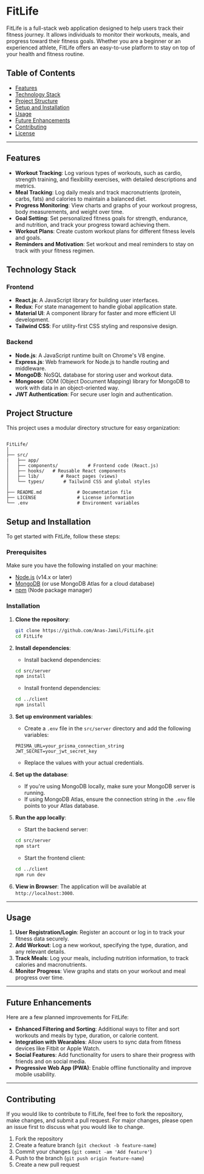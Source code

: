 # FitLife

FitLife is a full-stack web application designed to help users track their fitness journey. It allows individuals to monitor their workouts, meals, and progress toward their fitness goals. Whether you are a beginner or an experienced athlete, FitLife offers an easy-to-use platform to stay on top of your health and fitness routine.

## Table of Contents
- [Features](#features)
- [Technology Stack](#technology-stack)
- [Project Structure](#project-structure)
- [Setup and Installation](#setup-and-installation)
- [Usage](#usage)
- [Future Enhancements](#future-enhancements)
- [Contributing](#contributing)
- [License](#license)

---

## Features

- **Workout Tracking**: Log various types of workouts, such as cardio, strength training, and flexibility exercises, with detailed descriptions and metrics.
- **Meal Tracking**: Log daily meals and track macronutrients (protein, carbs, fats) and calories to maintain a balanced diet.
- **Progress Monitoring**: View charts and graphs of your workout progress, body measurements, and weight over time.
- **Goal Setting**: Set personalized fitness goals for strength, endurance, and nutrition, and track your progress toward achieving them.
- **Workout Plans**: Create custom workout plans for different fitness levels and goals.
- **Reminders and Motivation**: Set workout and meal reminders to stay on track with your fitness regimen.

## Technology Stack

### Frontend
- **React.js**: A JavaScript library for building user interfaces.
- **Redux**: For state management to handle global application state.
- **Material UI**: A component library for faster and more efficient UI development.
- **Tailwind CSS**: For utility-first CSS styling and responsive design.

### Backend
- **Node.js**: A JavaScript runtime built on Chrome's V8 engine.
- **Express.js**: Web framework for Node.js to handle routing and middleware.
- **MongoDB**: NoSQL database for storing user and workout data.
- **Mongoose**: ODM (Object Document Mapping) library for MongoDB to work with data in an object-oriented way.
- **JWT Authentication**: For secure user login and authentication.

## Project Structure

This project uses a modular directory structure for easy organization:

```plaintext

FitLife/
│
├── src/
|   ├── app/
│   ├── components/           # Frontend code (React.js)
│   ├── hooks/   # Reusable React components
│   ├── lib/        # React pages (views)
│   └── types/       # Tailwind CSS and global styles
│
├── README.md             # Documentation file
├── LICENSE               # License information
└── .env                  # Environment variables
```

## Setup and Installation

To get started with FitLife, follow these steps:

### Prerequisites

Make sure you have the following installed on your machine:
- [Node.js](https://nodejs.org/en/download/) (v14.x or later)
- [MongoDB](https://www.mongodb.com/try/download/community) (or use MongoDB Atlas for a cloud database)
- [npm](https://www.npmjs.com/) (Node package manager)

### Installation

1. **Clone the repository**:

    ```bash
    git clone https://github.com/Anas-Jamil/FitLife.git
    cd FitLife
    ```

2. **Install dependencies**:

    - Install backend dependencies:
    
    ```bash
    cd src/server
    npm install
    ```

    - Install frontend dependencies:
    
    ```bash
    cd ../client
    npm install
    ```

3. **Set up environment variables**:

    - Create a `.env` file in the `src/server` directory and add the following variables:
    
    ```env
    PRISMA_URL=your_prisma_connection_string
    JWT_SECRET=your_jwt_secret_key
    ```
    
    - Replace the values with your actual credentials.

4. **Set up the database**:

    - If you're using MongoDB locally, make sure your MongoDB server is running.
    - If using MongoDB Atlas, ensure the connection string in the `.env` file points to your Atlas database.

5. **Run the app locally**:

    - Start the backend server:
    
    ```bash
    cd src/server
    npm start
    ```

    - Start the frontend client:
    
    ```bash
    cd ../client
    npm run dev
    ```

6. **View in Browser**: The application will be available at `http://localhost:3000`.

---

## Usage

1. **User Registration/Login**: Register an account or log in to track your fitness data securely.
2. **Add Workout**: Log a new workout, specifying the type, duration, and any relevant details.
3. **Track Meals**: Log your meals, including nutrition information, to track calories and macronutrients.
4. **Monitor Progress**: View graphs and stats on your workout and meal progress over time.

---

## Future Enhancements

Here are a few planned improvements for FitLife:

- **Enhanced Filtering and Sorting**: Additional ways to filter and sort workouts and meals by type, duration, or calorie content.
- **Integration with Wearables**: Allow users to sync data from fitness devices like Fitbit or Apple Watch.
- **Social Features**: Add functionality for users to share their progress with friends and on social media.
- **Progressive Web App (PWA)**: Enable offline functionality and improve mobile usability.

---

## Contributing

If you would like to contribute to FitLife, feel free to fork the repository, make changes, and submit a pull request. For major changes, please open an issue first to discuss what you would like to change.

1. Fork the repository
2. Create a feature branch (`git checkout -b feature-name`)
3. Commit your changes (`git commit -am 'Add feature'`)
4. Push to the branch (`git push origin feature-name`)
5. Create a new pull request


